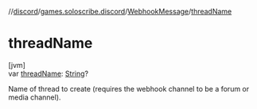 //[discord](../../../index.md)/[games.soloscribe.discord](../index.md)/[WebhookMessage](index.md)/[threadName](thread-name.md)

# threadName

[jvm]\
var [threadName](thread-name.md): [String](https://kotlinlang.org/api/latest/jvm/stdlib/kotlin-stdlib/kotlin/-string/index.html)?

Name of thread to create (requires the webhook channel to be a forum or media channel).
